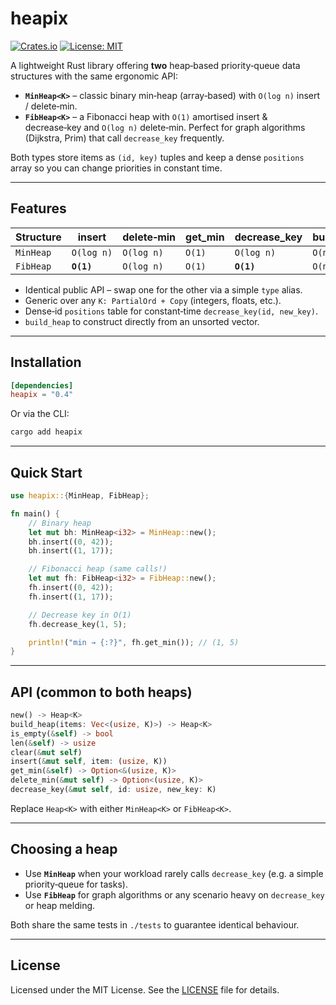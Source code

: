 # heapix

[![Crates.io](https://img.shields.io/crates/v/heapix.svg)](https://crates.io/crates/heapix)
[![License: MIT](https://img.shields.io/badge/license-MIT-blue.svg)](LICENSE)

A lightweight Rust library offering **two** heap‑based priority‑queue data structures with the same ergonomic API:

* **`MinHeap<K>`** – classic binary min‑heap (array‑based) with `O(log n)` insert / delete‑min.
* **`FibHeap<K>`** – a Fibonacci heap with `O(1)` amortised insert & decrease‑key and `O(log n)` delete‑min. Perfect for graph algorithms (Dijkstra, Prim) that call `decrease_key` frequently.

Both types store items as `(id, key)` tuples and keep a dense `positions` array so you can change priorities in constant time.

---

## Features

| Structure | insert     | delete‑min | get\_min | decrease\_key | build\_heap |
| --------- | ---------- | ---------- | -------- | ------------- | ----------- |
| `MinHeap` | `O(log n)` | `O(log n)` | `O(1)`   | `O(log n)`    | `O(n)`      |
| `FibHeap` | **`O(1)`** | `O(log n)` | `O(1)`   | **`O(1)`**    | `O(n)`      |

* Identical public API – swap one for the other via a simple `type` alias.
* Generic over any `K: PartialOrd + Copy` (integers, floats, etc.).
* Dense‑id `positions` table for constant‑time `decrease_key(id, new_key)`.
* `build_heap` to construct directly from an unsorted vector.

---

## Installation

```toml
[dependencies]
heapix = "0.4"
```

Or via the CLI:

```bash
cargo add heapix
```

---

## Quick Start

```rust
use heapix::{MinHeap, FibHeap};

fn main() {
    // Binary heap
    let mut bh: MinHeap<i32> = MinHeap::new();
    bh.insert((0, 42));
    bh.insert((1, 17));

    // Fibonacci heap (same calls!)
    let mut fh: FibHeap<i32> = FibHeap::new();
    fh.insert((0, 42));
    fh.insert((1, 17));

    // Decrease key in O(1)
    fh.decrease_key(1, 5);

    println!("min → {:?}", fh.get_min()); // (1, 5)
}
```

---

## API (common to both heaps)

```rust
new() -> Heap<K>
build_heap(items: Vec<(usize, K)>) -> Heap<K>
is_empty(&self) -> bool
len(&self) -> usize
clear(&mut self)
insert(&mut self, item: (usize, K))
get_min(&self) -> Option<&(usize, K)>
delete_min(&mut self) -> Option<(usize, K)>
decrease_key(&mut self, id: usize, new_key: K)
```

Replace `Heap<K>` with either `MinHeap<K>` or `FibHeap<K>`.

---

## Choosing a heap

* Use **`MinHeap`** when your workload rarely calls `decrease_key` (e.g. a simple priority‑queue for tasks).
* Use **`FibHeap`** for graph algorithms or any scenario heavy on `decrease_key` or heap melding.

Both share the same tests in `./tests` to guarantee identical behaviour.

---

## License

Licensed under the MIT License. See the [LICENSE](LICENSE) file for details.
